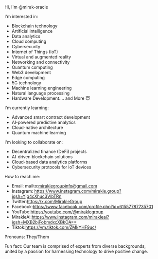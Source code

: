 

Hi, I'm @mirak-oracle

I'm interested in:
- Blockchain technology
- Artificial intelligence
- Data analytics
- Cloud computing
- Cybersecurity
- Internet of Things (IoT)
- Virtual and augmented reality
- Networking and connectivity
- Quantum computing
- Web3 development
- Edge computing
- 5G technology
- Machine learning engineering
- Natural language processing
- Hardware Development.... and More 😇

I'm currently learning:
- Advanced smart contract development
- AI-powered predictive analytics
- Cloud-native architecture
- Quantum machine learning

I'm looking to collaborate on:
- Decentralized finance (DeFi) projects
- AI-driven blockchain solutions
- Cloud-based data analytics platforms
- Cybersecurity protocols for IoT devices

How to reach me:
- Email: mailto:miraklegroupinfo@gmail.com 
- Instagram: https://www.instagram.com/mirakle.group?igsh=Yjg4cXhuc3VlbTRn
- Twitter:https://x.com/MirakleGroup
- Facebook:https://www.facebook.com/profile.php?id=61557787735701
- YouTube:https://youtube.com/@miraklegroup
- MirakleAi:https://www.instagram.com/mirakleai?igsh=MXB2bjFobmdxcXBkOA==
- Tiktok:https://vm.tiktok.com/ZMkYHF9uc/

Pronouns: They/Them

Fun fact: Our team is comprised of experts from diverse backgrounds, united by a passion for harnessing technology to drive positive change.
